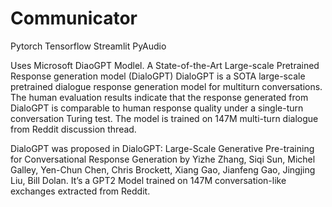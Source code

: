 # Communicator
Pytorch
Tensorflow
Streamlit
PyAudio

Uses Microsoft DiaoGPT Modlel.
A State-of-the-Art Large-scale Pretrained Response generation model (DialoGPT)
DialoGPT is a SOTA large-scale pretrained dialogue response generation model for multiturn conversations. 
The human evaluation results indicate that the response generated from DialoGPT is comparable to human response quality under a single-turn conversation Turing test. 
The model is trained on 147M multi-turn dialogue from Reddit discussion thread.

DialoGPT was proposed in DialoGPT: Large-Scale Generative Pre-training for Conversational Response Generation by Yizhe Zhang, Siqi Sun, Michel Galley, Yen-Chun Chen, Chris Brockett, Xiang Gao, Jianfeng Gao, Jingjing Liu, Bill Dolan. It’s a GPT2 Model trained on 147M conversation-like exchanges extracted from Reddit.
